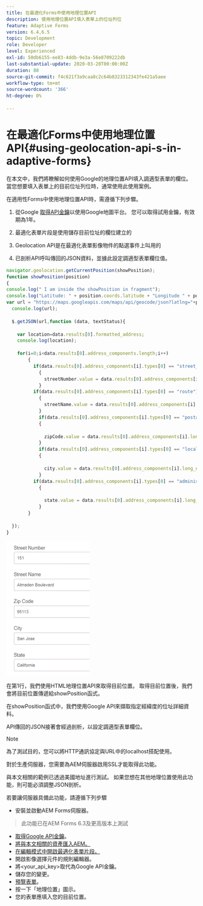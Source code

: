 ```yaml
---
title: 在最適化Forms中使用地理位置API
description: 使用地理位置API填入表單上的位址列位
feature: Adaptive Forms
version: 6.4,6.5
topic: Development
role: Developer
level: Experienced
exl-id: 50db6155-ee83-4ddb-9e3a-56e8709222db
last-substantial-update: 2020-03-20T00:00:00Z
duration: 88
source-git-commit: f4c621f3a9caa8c2c64b8323312343fe421a5aee
workflow-type: tm+mt
source-wordcount: '366'
ht-degree: 0%

---
```


# 在最適化Forms中使用地理位置API{#using-geolocation-api-s-in-adaptive-forms}

在本文中，我們將瞭解如何使用Google的地理位置API填入調適型表單的欄位。 當您想要填入表單上的目前位址列位時，通常使用此使用案例。

在適用性Forms中使用地理位置API時，需遵循下列步驟。

1. 從Google [取得API金鑰](https://developers.google.com/maps/documentation/javascript/get-api-key)以使用Google地圖平台。 您可以取得試用金鑰，有效期為1年。

1. 最適化表單片段是使用儲存目前位址的欄位建立的

1. Geolocation API是在最適化表單影像物件的點選事件上叫用的

1. 已剖析API呼叫傳回的JSON資料，並據此設定調適型表單欄位值。

```javascript
navigator.geolocation.getCurrentPosition(showPosition);
function showPosition(position) 
{
console.log(" I am inside the showPosition in fragment");
console.log("Latitude: " + position.coords.latitude + "Longitude " + position.coords.longitude);
var url = "https://maps.googleapis.com/maps/api/geocode/json?latlng="+position.coords.latitude+","+position.coords.longitude+"&key=<your_api_key>";
  console.log(url);
  
  $.getJSON(url,function (data, textStatus){
    
    var location=data.results[0].formatted_address;
    console.log(location);
    
    for(i=0;i<data.results[0].address_components.length;i++)
        {
          if(data.results[0].address_components[i].types[0] == "street_number")
            {
              streetNumber.value = data.results[0].address_components[i].long_name;
            }
          if(data.results[0].address_components[i].types[0] == "route")
            {
              streetName.value = data.results[0].address_components[i].long_name;
            }
            if(data.results[0].address_components[i].types[0] == "postal_code")
            {
              
              zipCode.value = data.results[0].address_components[i].long_name;
            }
            if(data.results[0].address_components[i].types[0] == "locality")
            {
              
              city.value = data.results[0].address_components[i].long_name;
            }
          if(data.results[0].address_components[i].types[0] == "administrative_area_level_1")
            {
              
              state.value = data.results[0].address_components[i].long_name;
            }
        }
    
  });
}
```

![填入geoloaction api的欄位](assets/capture-4.gif)

在第1行，我們使用HTML地理位置API來取得目前位置。 取得目前位置後，我們會將目前位置傳遞給showPosition函式。

在showPosition函式中，我們使用Google API來擷取指定經緯度的位址詳細資料。

API傳回的JSON接著會經過剖析，以設定調適型表單欄位。

>[!NOTE]
>
>為了測試目的，您可以將HTTP通訊協定與URL中的localhost搭配使用。
>
>對於生產伺服器，您需要為AEM伺服器啟用SSL才能取得此功能。
>
>與本文相關的範例已透過美國地址進行測試。 如果您想在其他地理位置使用此功能，則可能必須調整JSON剖析。

若要讓伺服器具備此功能，請遵循下列步驟

* 安裝並啟動AEM Forms伺服器。
>此功能已在AEM Forms 6.3及更高版本上測試
* [取得Google API金鑰](https://developers.google.com/maps/documentation/javascript/get-api-key)。
* [將與本文相關的資產匯入AEM。](assets/geolocationapi.zip)
* [在編輯模式中開啟最適化表單片段。](http://localhost:4502/editor.html/content/forms/af/currentaddressfragment.html)
* 開啟影像選擇元件的規則編輯器。
* 將&lt;your_api_key>取代為Google API金鑰。
* 儲存您的變更。
* [預覽表單](http://localhost:4502/content/dam/formsanddocuments/currentaddressfragment/jcr:content?wcmmode=disabled)。
* 按一下「地理位置」圖示。
* 您的表單應填入您的目前位置。
